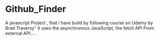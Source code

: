 # Github_Finder

A javascript Project , that i have build by following course on Udemy by Brad Traversy"
it uses the asynchronous JavaScript, the fetch API From external API....
